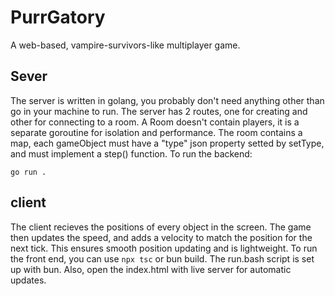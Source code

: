 # PurrGatory
A web-based, vampire-survivors-like multiplayer game.

## Sever
The server is written in golang, you probably don't need anything other than go in your machine to run.
The server has 2 routes, one for creating and other for connecting to a room.
A Room doesn't contain players, it is a separate goroutine for isolation and performance.
The room contains a map, each gameObject must have a "type" json property setted by setType, and must implement a step() function.
To run the backend:

```
go run .
```

## client
The client recieves the positions of every object in the screen.
The game then updates the speed, and adds a velocity to match the position for the next tick.
This ensures smooth position updating and is lightweight.
To run the front end, you can use `npx tsc` or bun build. The run.bash script is set up with bun. Also, open the index.html with live server for automatic updates.